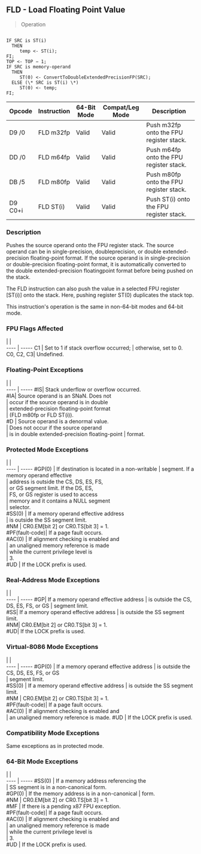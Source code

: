 ## FLD - Load Floating Point Value

> Operation
``` slim

IF SRC is ST(i)
  THEN
     temp <- ST(i);
FI;
TOP <- TOP − 1;
IF SRC is memory-operand
  THEN
     ST(0) <- ConvertToDoubleExtendedPrecisionFP(SRC);
  ELSE (\* SRC is ST(i) \*)
     ST(0) <- temp;
FI;

```

 Opcode | Instruction| 64-Bit Mode| Compat/Leg Mode| Description                            
 ---  | --- | --- | --- | ---
 D9 /0  | FLD m32fp  | Valid      | Valid          | Push m32fp onto the FPU register stack.
 DD /0  | FLD m64fp  | Valid      | Valid          | Push m64fp onto the FPU register stack.
 DB /5  | FLD m80fp  | Valid      | Valid          | Push m80fp onto the FPU register stack.
 D9 C0+i| FLD ST(i)  | Valid      | Valid          | Push ST(i) onto the FPU register stack.

### Description
Pushes the source operand onto the FPU register stack. The source operand can
be in single-precision, doubleprecision, or double extended-precision floating-point
format. If the source operand is in single-precision or double-precision floating-point
format, it is automatically converted to the double extended-precision floatingpoint
format before being pushed on the stack.

The FLD instruction can also push the value in a selected FPU register [ST(i)]
onto the stack. Here, pushing register ST(0) duplicates the stack top.

This instruction's operation is the same in non-64-bit modes and 64-bit mode.



### FPU Flags Affected
   | |  
---- | -----
 C1        | Set to 1 if stack overflow occurred;
           | otherwise, set to 0.                
 C0, C2, C3| Undefined.                          

### Floating-Point Exceptions
   | |  
---- | -----
 #IS| Stack underflow or overflow occurred.         
 #IA| Source operand is an SNaN. Does not           
    | occur if the source operand is in double      
    | extended-precision floating-point format      
    | (FLD m80fp or FLD ST(i)).                     
 #D | Source operand is a denormal value.           
    | Does not occur if the source operand          
    | is in double extended-precision floating-point
    | format.                                       

### Protected Mode Exceptions
   | |  
---- | -----
 #GP(0)         | If destination is located in a non-writable
                | segment. If a memory operand effective     
                | address is outside the CS, DS, ES, FS,     
                | or GS segment limit. If the DS, ES,        
                | FS, or GS register is used to access       
                | memory and it contains a NULL segment      
                | selector.                                  
 #SS(0)         | If a memory operand effective address      
                | is outside the SS segment limit.           
 #NM            | CR0.EM[bit 2] or CR0.TS[bit 3] = 1.        
 #PF(fault-code)| If a page fault occurs.                    
 #AC(0)         | If alignment checking is enabled and       
                | an unaligned memory reference is made      
                | while the current privilege level is       
                | 3.                                         
 #UD            | If the LOCK prefix is used.                

### Real-Address Mode Exceptions
   | |  
---- | -----
 #GP| If a memory operand effective address
    | is outside the CS, DS, ES, FS, or GS 
    | segment limit.                       
 #SS| If a memory operand effective address
    | is outside the SS segment limit.     
 #NM| CR0.EM[bit 2] or CR0.TS[bit 3] = 1.  
 #UD| If the LOCK prefix is used.          

### Virtual-8086 Mode Exceptions
   | |  
---- | -----
 #GP(0)         | If a memory operand effective address 
                | is outside the CS, DS, ES, FS, or GS  
                | segment limit.                        
 #SS(0)         | If a memory operand effective address 
                | is outside the SS segment limit.      
 #NM            | CR0.EM[bit 2] or CR0.TS[bit 3] = 1.   
 #PF(fault-code)| If a page fault occurs.               
 #AC(0)         | If alignment checking is enabled and  
                | an unaligned memory reference is made.
 #UD            | If the LOCK prefix is used.           

### Compatibility Mode Exceptions
Same exceptions as in protected mode.


### 64-Bit Mode Exceptions
   | |  
---- | -----
 #SS(0)         | If a memory address referencing the        
                | SS segment is in a non-canonical form.     
 #GP(0)         | If the memory address is in a non-canonical
                | form.                                      
 #NM            | CR0.EM[bit 2] or CR0.TS[bit 3] = 1.        
 #MF            | If there is a pending x87 FPU exception.   
 #PF(fault-code)| If a page fault occurs.                    
 #AC(0)         | If alignment checking is enabled and       
                | an unaligned memory reference is made      
                | while the current privilege level is       
                | 3.                                         
 #UD            | If the LOCK prefix is used.                
